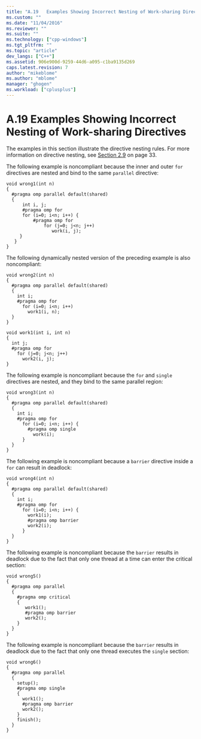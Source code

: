 ```yaml
---
title: "A.19   Examples Showing Incorrect Nesting of Work-sharing Directives | Microsoft Docs"
ms.custom: ""
ms.date: "11/04/2016"
ms.reviewer: ""
ms.suite: ""
ms.technology: ["cpp-windows"]
ms.tgt_pltfrm: ""
ms.topic: "article"
dev_langs: ["C++"]
ms.assetid: 906e900d-9259-44d6-a095-c1ba9135d269
caps.latest.revision: 7
author: "mikeblome"
ms.author: "mblome"
manager: "ghogen"
ms.workload: ["cplusplus"]
---
```

# A.19   Examples Showing Incorrect Nesting of Work-sharing Directives
The examples in this section illustrate the directive nesting rules. For more information on directive nesting, see [Section 2.9](../../parallel/openmp/2-9-directive-nesting.md) on page 33.  
  
 The following example is noncompliant because the inner and outer `for` directives are nested and bind to the same `parallel` directive:  
  
```  
void wrong1(int n)  
{  
  #pragma omp parallel default(shared)  
  {  
      int i, j;  
      #pragma omp for  
      for (i=0; i<n; i++) {  
          #pragma omp for  
              for (j=0; j<n; j++)  
                 work(i, j);  
     }  
   }  
}  
```  
  
 The following dynamically nested version of the preceding example is also noncompliant:  
  
```  
void wrong2(int n)  
{  
  #pragma omp parallel default(shared)  
  {  
    int i;  
    #pragma omp for  
      for (i=0; i<n; i++)  
        work1(i, n);  
  }  
}  
  
void work1(int i, int n)  
{  
  int j;  
  #pragma omp for  
    for (j=0; j<n; j++)  
      work2(i, j);  
}  
```  
  
 The following example is noncompliant because the `for` and `single` directives are nested, and they bind to the same parallel region:  
  
```  
void wrong3(int n)  
{  
  #pragma omp parallel default(shared)  
  {  
    int i;  
    #pragma omp for  
      for (i=0; i<n; i++) {  
        #pragma omp single  
          work(i);  
      }  
  }  
}  
```  
  
 The following example is noncompliant because a `barrier` directive inside a `for` can result in deadlock:  
  
```  
void wrong4(int n)  
{  
  #pragma omp parallel default(shared)  
  {  
    int i;  
    #pragma omp for  
      for (i=0; i<n; i++) {  
        work1(i);  
        #pragma omp barrier  
        work2(i);  
      }  
  }  
}  
```  
  
 The following example is noncompliant because the `barrier` results in deadlock due to the fact that only one thread at a time can enter the critical section:  
  
```  
void wrong5()  
{  
  #pragma omp parallel  
  {  
    #pragma omp critical  
    {  
       work1();  
       #pragma omp barrier  
       work2();  
    }  
  }  
}  
```  
  
 The following example is noncompliant because the `barrier` results in deadlock due to the fact that only one thread executes the `single` section:  
  
```  
void wrong6()  
{  
  #pragma omp parallel  
  {  
    setup();  
    #pragma omp single  
    {  
      work1();  
      #pragma omp barrier  
      work2();  
    }  
    finish();  
  }  
}  
```